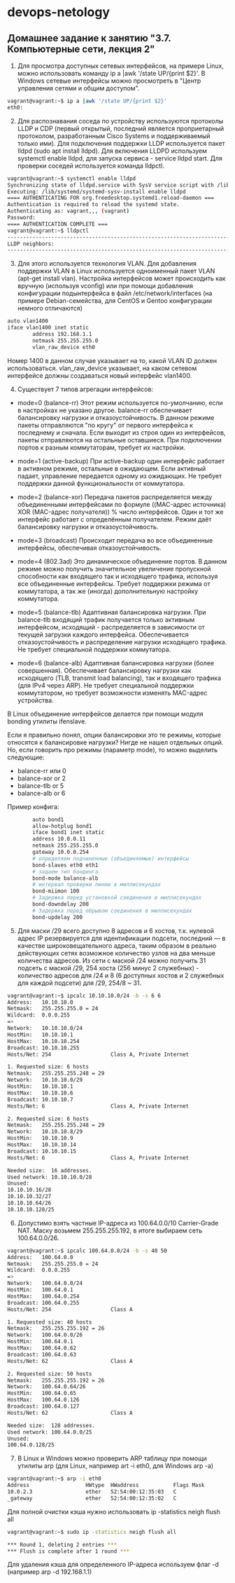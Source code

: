 # devops-netology

## Домашнее задание к занятию "3.7. Компьютерные сети, лекция 2"

1) Для просмотра доступных сетевых интерфейсов, на примере Linux, можно использовать команду ip a |awk '/state UP/{print $2}'. В Windows сетевые интерфейсы можно просмотреть в "Центр управления сетями и общим доступом".
```bash
vagrant@vagrant:~$ ip a |awk '/state UP/{print $2}' 
eth0:

```

2) Для распознавания соседа по устройству используются протоколы LLDP и CDP (первый открытый, последний является проприетарный протоколом, разработанным Cisco Systems и поддерживаемый только ими).
Для подключения поддержки LLDP используется пакет lldpd (sudo apt install lldpd). Для включения LLDPD используем systemctl enable lldpd, для запуска сервиса - service lldpd start. 
Для проверки соседей используется команда lldpctl.

```bash
vagrant@vagrant:~$ systemctl enable lldpd
Synchronizing state of lldpd.service with SysV service script with /lib/systemd/systemd-sysv-install.
Executing: /lib/systemd/systemd-sysv-install enable lldpd
==== AUTHENTICATING FOR org.freedesktop.systemd1.reload-daemon ===
Authentication is required to reload the systemd state.
Authenticating as: vagrant,,, (vagrant)
Password: 
==== AUTHENTICATION COMPLETE ===
vagrant@vagrant:~$ lldpctl
-------------------------------------------------------------------------------
LLDP neighbors:
-------------------------------------------------------------------------------
```

3) Для этого используется технология VLAN. Для добавления поддержки VLAN в Linux используется одноименный пакет VLAN (apt-get install vlan). Настройка интерфейсов может происходить как вручную (используя vconfig)
или при помощи добавления конфигурации подынтерфейса в файл /etc/network/interfaces (на примере Debian-семейства, для CentOS и Gentoo конфигурации немного отличаются) 

```bash
auto vlan1400
iface vlan1400 inet static
        address 192.168.1.1
        netmask 255.255.255.0
        vlan_raw_device eth0
```
Номер 1400 в данном случае указывает на то, какой VLAN ID должен использоваться. vlan_raw_device указывает, на каком сетевом интерфейсе должны создаваться новый интерфейс vlan1400.

4) Существует 7 типов агрегации интерфейсов:

* mode=0 (balance-rr)
Этот режим используется по-умолчанию, если в настройках не указано другое. balance-rr обеспечивает балансировку нагрузки и отказоустойчивость. В данном режиме пакеты отправляются "по кругу" от первого интерфейса к последнему и сначала. Если выходит из строя один из интерфейсов, пакеты отправляются на остальные оставшиеся. При подключении портов к разным коммутаторам, требует их настройки.

* mode=1 (active-backup)
При active-backup один интерфейс работает в активном режиме, остальные в ожидающем. Если активный падает, управление передается одному из ожидающих. Не требует поддержки данной функциональности от коммутатора.

* mode=2 (balance-xor)
Передача пакетов распределяется между объединенными интерфейсами по формуле ((MAC-адрес источника) XOR (MAC-адрес получателя)) % число интерфейсов. Один и тот же интерфейс работает с определённым получателем. Режим даёт балансировку нагрузки и отказоустойчивость.

* mode=3 (broadcast)
Происходит передача во все объединенные интерфейсы, обеспечивая отказоустойчивость.

* mode=4 (802.3ad)
Это динамическое объединение портов. В данном режиме можно получить значительное увеличение пропускной способности как входящего так и исходящего трафика, используя все объединенные интерфейсы. Требует поддержки режима от коммутатора, а так же (иногда) дополнительную настройку коммутатора.

* mode=5 (balance-tlb)
Адаптивная балансировка нагрузки. При balance-tlb входящий трафик получается только активным интерфейсом, исходящий - распределяется в зависимости от текущей загрузки каждого интерфейса. Обеспечивается отказоустойчивость и распределение нагрузки исходящего трафика. Не требует специальной поддержки коммутатора.

* mode=6 (balance-alb)
Адаптивная балансировка нагрузки (более совершенная). Обеспечивает балансировку нагрузки как исходящего (TLB, transmit load balancing), так и входящего трафика (для IPv4 через ARP). Не требует специальной поддержки коммутатором, но требует возможности изменять MAC-адрес устройства.

В Linux объединение интерфейсов делается при помощи модуля bonding утилиты ifenslave. 

Если я правильно понял, опции балансировки это те режимы, которые относятся к балансировке нагрузки? Нигде не нашел отдельных опций. Но, если говорить про режимы (параметр mode), то можно выделить следующие:

* balance-rr или 0 
* balance-xor or 2
* balance-tlb or 5
* balance-alb or 6

Пример конфига:

```bash
        auto bond1
        allow-hotplug bond1
        iface bond1 inet static
        address 10.0.0.11
        netmask 255.255.255.0
        gateway 10.0.0.254
        # определяем подчиненные (объединяемые) интерфейсы
        bond-slaves eth0 eth1
        # задаем тип бондинга
        bond-mode balance-alb
        # интервал проверки линии в миллисекундах
        bond-miimon 100
        # Задержка перед установкой соединения в миллисекундах
        bond-downdelay 200
        # Задержка перед обрывом соединения в миллисекундах
        bond-updelay 200
```

5) Для маски /29 всего доступно 8 адресов и 6 хостов, т.к. нулевой адрес IP резервируется для идентификации подсети, последний — в качестве широковещательного адреса, 
таким образом в реально действующих сетях возможное количество узлов на два меньше количества адресов. 
Из сети с маской /24 можно получить 31 подсеть с маской /29, 254 хоста (256 минус 2 служебных) - количество адресов для /24 и 8 (6 доступных хостов и 2 служебных для каждой подсети) 
для /29, 254/8 ~ 31.

```bash
vagrant@vagrant:~$ ipcalc 10.10.10.0/24 -b -s 6 6
Address:   10.10.10.0           
Netmask:   255.255.255.0 = 24   
Wildcard:  0.0.0.255            
=>
Network:   10.10.10.0/24        
HostMin:   10.10.10.1           
HostMax:   10.10.10.254         
Broadcast: 10.10.10.255         
Hosts/Net: 254                   Class A, Private Internet

1. Requested size: 6 hosts
Netmask:   255.255.255.248 = 29 
Network:   10.10.10.0/29        
HostMin:   10.10.10.1           
HostMax:   10.10.10.6           
Broadcast: 10.10.10.7           
Hosts/Net: 6                     Class A, Private Internet

2. Requested size: 6 hosts
Netmask:   255.255.255.248 = 29 
Network:   10.10.10.8/29        
HostMin:   10.10.10.9           
HostMax:   10.10.10.14          
Broadcast: 10.10.10.15          
Hosts/Net: 6                     Class A, Private Internet

Needed size:  16 addresses.
Used network: 10.10.10.0/28
Unused:
10.10.10.16/28
10.10.10.32/27
10.10.10.64/26
10.10.10.128/25

```

6) Допустимо взять частные IP-адреса из 100.64.0.0/10 Carrier-Grade NAT. Маску возьмем 255.255.255.192, в итоге выбираем сеть 100.64.0.0/26.

```bash
vagrant@vagrant:~$ ipcalc 100.64.0.0/24 -b -s 40 50
Address:   100.64.0.0           
Netmask:   255.255.255.0 = 24   
Wildcard:  0.0.0.255            
=>
Network:   100.64.0.0/24        
HostMin:   100.64.0.1           
HostMax:   100.64.0.254         
Broadcast: 100.64.0.255         
Hosts/Net: 254                   Class A

1. Requested size: 40 hosts
Netmask:   255.255.255.192 = 26 
Network:   100.64.0.0/26        
HostMin:   100.64.0.1           
HostMax:   100.64.0.62          
Broadcast: 100.64.0.63          
Hosts/Net: 62                    Class A

2. Requested size: 50 hosts
Netmask:   255.255.255.192 = 26 
Network:   100.64.0.64/26       
HostMin:   100.64.0.65          
HostMax:   100.64.0.126         
Broadcast: 100.64.0.127         
Hosts/Net: 62                    Class A

Needed size:  128 addresses.
Used network: 100.64.0.0/25
Unused:
100.64.0.128/25
```

7) В Linux и Windows можно проверить ARP таблицу при помощи утилиты arp (для Linux, например art -i eth0, для Windows arp -a)

```bash
vagrant@vagrant:~$ arp -i eth0
Address                  HWtype  HWaddress           Flags Mask            Iface
10.0.2.3                 ether   52:54:00:12:35:03   C                     eth0
_gateway                 ether   52:54:00:12:35:02   C                     eth0

```

Для полной очистки кэша нужно использовать ip -statistics neigh flush all

```bash
vagrant@vagrant:~$ sudo ip -statistics neigh flush all

*** Round 1, deleting 2 entries ***
*** Flush is complete after 1 round ***

```
Для удаления кэша для определенного IP-адреса используем флаг -d (например arp -d 192.168.1.1)